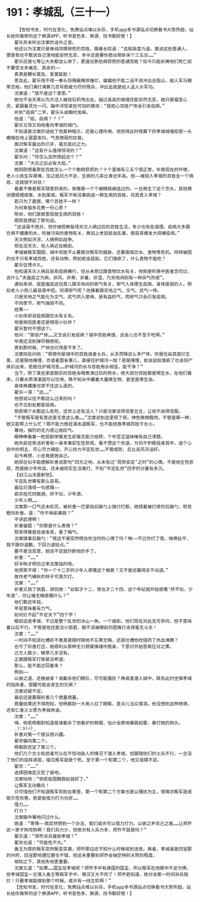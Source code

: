 # 191：孝城乱（三十一）
        【告知书友，时代在变化，免费站点难以长存，手机app多书源站点切换看书大势所趋，站长给你推荐的这个换源APP，听书音色多、换源、找书都好使！】
       翟乐并未听出沈棠的话外之音。
       他还以为沈棠只是单纯同情惨死的百姓，跟着长叹道：“这般高度力道，莫说这些普通人，便是我也不敢说自己落地能安然无恙，多半还是要伤筋动骨卧床个三五日……”
       翟乐还是七等公大夫都这么惨了，更遑论那些病恹恹的普通百姓？如今只能祈祷他们死亡前不要受太多痛苦，其余的——
       真真是鞭长莫及、爱莫能助！
       思及此，翟乐恨不得一拳头将掩蔽掩体捶烂，偏偏他不能二话不说冲出去阻止。敌人军马粮草充裕，他们满打满算几百号筋疲力尽的残兵，冲出去就是给人送人头军功。
       沈棠道：“我不是这个意思。”
       她也不会天真以为大活人被投石机甩出去，越过高高的城墙还能安然无恙，她只是福至心灵，紧跟着灵光一闪，脑中浮现某些可怕的猜测：“我担心百姓尸体会引发疫病。”
       听到“疫病”二字，翟乐头皮瞬时发麻。
       他道：“疫、疫病？？？”
       翟乐又惊又怕地看向孝城的城门。
       不知道是沈棠的话给了他某种暗示，还是心理作用，他觉得此时夜幕下的孝城城墙宛若一头蜷缩在地上瑟瑟发抖、气息微弱的巨兽。
       面对叛军露出的爪牙，毫无抵抗之力。
       沈棠道：“这有什么值得惊讶的？”
       翟乐问：“你怎么突然想起这个？”
       沈棠：“大灾之后必有大疫。”
       她刚刚想着那些百姓怎么一个个都病恹恹的？十个里面有三五个很正常，毕竟现在的环境，老人小孩生存艰难，加之抵抗力不足，生病的几率比青壮年高。但——被投入孝城的百姓全一个病容，这就很不对劲！
       看着不像是叛军随意抓来的，倒像是一个个被精挑细选过的。一旦萌生了这个念头，其他猜测便顺理成章、水到渠成。叛军干嘛没事挑选一群生病的百姓，将其丢入孝城？
       若只为了震慑，哪个百姓不一样？
       为何单独多花费一份心思？
       除非，他们是故意投放生病的百姓！
       顺势就想起了那句话。
       “这话虽不绝对，但仔细观察每场天灾人祸过后的百姓生活，多少也有些道理。疫病大多跟饮用不健康的水，吃被污染的食物有关，再加上老鼠蚊虫乱窜，极容易爆发大规模疫病。”
       天灾例如洪涝，人祸例如战争。
       现在没天灾，但人祸近在眼前。
       孝城被叛军围困，城中百姓不止要面对叛军的威胁，还要面临饮水、食物等危机。同样被困的也不只有孝城百姓，还有动物，例如蛇虫鼠蚁。它们饿疯了，什么食物不能吃？
       翟乐怔愣许久。
       他知道天灾人祸后容易疫病横行，但从未想过跟食物饮水有关，他倒是听族中医者念叨过，说什么“夫瘟疫之为病，非风、非寒、非暑、非湿，乃天地间别有一种异气所感”。
       通俗来讲，就是瘟疫这玩意儿跟天地间的邪气有关，邪气入体便生疫病，身体孱弱的人，例如老人小孩儿最容易中招。何谓邪气呢？估摸着跟天地之气、文气、武气一样。
       只是天地之气能化为文气、武气供人使用，是有益的气，而邪气只会引发疫病。
       不同季节，邪气强弱不同。
       结果——
       小伙伴却说疫病跟饮水有关系。
       他是相信医者还是相信小伙伴？
       翟乐暂时不想这个。
       他问：“那些尸体……又怎会引发疫病？城中百姓再饿，这会儿也不至于吃啊。”
       毕竟还没到弹尽粮绝呢。
       真到那时候，尸体也烂得差不多了。
       沈棠则反问他：“假使你是城中的百姓或者士兵，从天而降这么多尸体，你是任由其腐烂生臭，还是随地掩埋，亦或者图省事儿，直接往护城河一抛？若是掩埋，蛇虫鼠蚁饿疯了也会将尸体扒出来，若是往护城河丢……护城河的水与百姓用水相连，能干净？”
       当下，除了某些家底殷实的百姓会喝煮沸过后的熟水，绝大部分百姓都是喝生水。在他们看来，只要水质清澈就可以饮用，殊不知水中藏着大量微生物，甚至是寄生虫。
       身体再健康也禁不住这么造的。
       翟乐一滞：“这……”
       他想说以往不都这么过来的吗？
       也不见到处都是疫病。
       倘若喝个水都这么危险，这世上还有活人？只是沈棠说得信誓旦旦，让他不由得信服。
       “不管叛军是有意还是无意这么做……”沈棠说到这里顿了顿，神色微微黯然。不管是哪一种，她又能帮上什么忙？既不能力挽狂澜击退叛军，也不能拯救孝城百姓于水火。
       蓦地，强烈的无力感让她叹气。
       眼睁睁看着一桩悲剧惨案发生却毫无能力扭转，个中苦涩滋味唯有自己清楚。
       她先前还笑话祈善有一身本事却生性悲观，看不惯这个世道，为何不积极投身其中，选个心目中的明主，尽心尽力辅佐，齐心协力平定乱世……不管成败，总比说风凉话好。
       如今再想，小丑竟是她自己。
       她现在似乎能理解祈善说那句“四方之地，从未有过‘局势安定’之时”的心情。不是他生性悲观，而是她少年热血，还未被现实生活毒打，不知“平定乱世”四字的分量有多沉。
       【旧江山浑是新愁】。
       平定乱世哪有那么容易。
       最后只落得一句感慨——
       欲买桂花同载酒，终不似，少年游。
       少年人啊……
       沈棠那一口气还未叹完，被祈善一巴掌拍后脑勺上强行打断。她捂着被打疼的后脑勺，怒目瞪向祈善，道：“你干嘛偷袭我？”
       不讲武德啊！
       祈善皱眉：“你那是什么表情？”
       颓丧得像是给谁发丧，看了晦气。
       沈棠揉着后脑勺：“我这不是突然明白你当时的心境了吗？唉——不过你打了我，咱俩扯平，我不跟你道歉。下回力道轻点。”
       要不是没恶意，她说不定就拧断他的手了。
       祈善：“……”
       好半晌才明白过来沈棠指的啥。
       他哭笑不得：“你一个十二岁的少年人感慨这个做甚？又不是迟暮得走不动道。”
       故作老气横秋的样子可真欠打。
       沈棠：“……”
       祈善又挑了挑眉，调侃她：“幼梨才十二，我也才二十四，这个年纪就开始感慨‘终不似，少年游’，你让褚无晦感慨什么？”
       他们都还年轻。
       年轻意味着有力气。
       如何扛不起“平定天下”四个字！
       眼前这座孝城，不过是整个乱世的冰山一角，一个缩影。他们现在对此无可奈何，但不意味着以后不行。不管是他还是沈小郎君，都不该被眼前的困难打击得毫无斗志！
       沈棠：“……”
       一时间不知该吐槽祈不善真是随时随地不忘黑无晦，还是吐槽他吃错药了热血沸腾？
       也亏了祈善打岔，她顺利从那种无力颓废情绪中脱身，下意识开始思索应对之策。
       己方人数少，粮草几乎没有。
       正面跟叛军打架是没希望。
       那么，能不能迂回着来？
       例如——
       以彼之道，还施彼身？或截杀他们粮队，尽可能骚扰？再或者潜入城中，联系此时坐镇孝城的指挥者，提醒可能会发生的灾祸？
       沈棠迟疑不定。
       最后还是要跟祈善几个商量商量。
       商量结果还不得而知，但杨都尉一大男人红了眼眶，差点儿当众落泪。他没想到这种绝境，还有仁者义士愿为孝城奔波。
       沈棠：“……”
       嗨，倘若杨都尉知道是谁截杀了他看护的税银，估计会原地暴跳如雷，暴打她的狗头。
       _(:з)∠)_
       祈善对第一个提议感兴趣。
       翟欢偏向第二个。
       杨都尉否定了第三个。
       他们几个文士和武者可以在不惊动敌人的情况下潜入孝城，但跟随他们的士兵不行，一旦没了他们的指挥调度，碰见叛军就是个死。至于第一个和第二个，他又摇摆不定。
       翟欢：“……”
       选择困难症又犯了是吧。
       沈棠咕哝：“倘若能围魏救赵就好了。”
       让叛军主动撤兵！
       只可惜他们不知道叛军软肋在哪里，第一个和第二个方案也是以骚扰为主，很难对叛军造成毁灭性伤害。若是能借力打力也好……
       借力……
       打力？
       沈棠脑中蓦地闪过什么。
       她道：“等等——我突然想到一个办法，我们或许可以借力打力。以彼之矛攻己之盾……让郑乔这一家子狗咬狗啊！我们兵力少，但绝对有人兵力多，郑乔不就是吗？”
       翟乐道：“郑乔派兵援助孝城？”
       翟欢也道：“可能性不大。”
       彘王为首的叛军突然叛变突袭，郑乔那边还不知什么时候收到消息。再者，孝城虽是四宝郡的州府，四宝郡地理位置也不错，但还未重要到郑乔会抽空特别关照的程度。
       相较之下，其他失地更重要。
       沈棠又道：“如果……国玺在孝城呢？郑乔手中有庚国的国玺，所以叛军在他眼中不足为惧，但孝城国玺一旦落入彘王等叛军手中，情况又大不同了！郑乔若知道，绝对会第一时间派兵阻拦！只要孝城能撑到那个时候，或许有一线生机啊！”
       【告知书友，时代在变化，免费站点难以长存，手机app多书源站点切换看书大势所趋，站长给你推荐的这个换源APP，听书音色多、换源、找书都好使！】